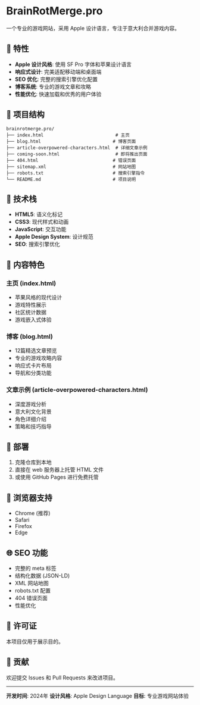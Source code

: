 # BrainRotMerge.pro

一个专业的游戏网站，采用 Apple 设计语言，专注于意大利合并游戏内容。

## 🌟 特性

- **Apple 设计风格**: 使用 SF Pro 字体和苹果设计语言
- **响应式设计**: 完美适配移动端和桌面端
- **SEO 优化**: 完整的搜索引擎优化配置
- **博客系统**: 专业的游戏文章和攻略
- **性能优化**: 快速加载和优秀的用户体验

## 📁 项目结构

```
brainrotmerge.pro/
├── index.html                           # 主页
├── blog.html                           # 博客页面
├── article-overpowered-characters.html  # 详细文章示例
├── coming-soon.html                     # 即将推出页面
├── 404.html                            # 错误页面
├── sitemap.xml                         # 网站地图
├── robots.txt                          # 搜索引擎指令
└── README.md                           # 项目说明
```

## 🚀 技术栈

- **HTML5**: 语义化标记
- **CSS3**: 现代样式和动画
- **JavaScript**: 交互功能
- **Apple Design System**: 设计规范
- **SEO**: 搜索引擎优化

## 🎯 内容特色

### 主页 (index.html)
- 苹果风格的现代设计
- 游戏特性展示
- 社区统计数据
- 游戏嵌入式体验

### 博客 (blog.html)
- 12篇精选文章预览
- 专业的游戏攻略内容
- 响应式卡片布局
- 导航和分类功能

### 文章示例 (article-overpowered-characters.html)
- 深度游戏分析
- 意大利文化背景
- 角色详细介绍
- 策略和技巧指导

## 🔧 部署

1. 克隆仓库到本地
2. 直接在 web 服务器上托管 HTML 文件
3. 或使用 GitHub Pages 进行免费托管

## 📱 浏览器支持

- Chrome (推荐)
- Safari
- Firefox
- Edge

## 🌐 SEO 功能

- 完整的 meta 标签
- 结构化数据 (JSON-LD)
- XML 网站地图
- robots.txt 配置
- 404 错误页面
- 性能优化

## 📄 许可证

本项目仅用于展示目的。

## 🤝 贡献

欢迎提交 Issues 和 Pull Requests 来改进项目。

---

**开发时间**: 2024年
**设计风格**: Apple Design Language
**目标**: 专业游戏网站体验 